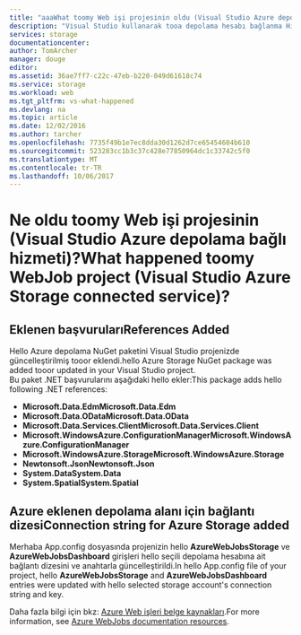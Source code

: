 ```yaml
---
title: "aaaWhat toomy Web işi projesinin oldu (Visual Studio Azure depolama bağlı hizmeti)? | Microsoft Belgeleri"
description: "Visual Studio kullanarak tooa depolama hesabı bağlanma Hizmetleri bağlandıktan sonra bir Azure Web işi projesi ne açıklar"
services: storage
documentationcenter: 
author: TomArcher
manager: douge
editor: 
ms.assetid: 36ae7ff7-c22c-47eb-b220-049d61618c74
ms.service: storage
ms.workload: web
ms.tgt_pltfrm: vs-what-happened
ms.devlang: na
ms.topic: article
ms.date: 12/02/2016
ms.author: tarcher
ms.openlocfilehash: 7735f49b1e7ec8dda30d1262d7ce65454604b610
ms.sourcegitcommit: 523283cc1b3c37c428e77850964dc1c33742c5f0
ms.translationtype: MT
ms.contentlocale: tr-TR
ms.lasthandoff: 10/06/2017
---
```

# <a name="what-happened-toomy-webjob-project-visual-studio-azure-storage-connected-service"></a><span data-ttu-id="6b926-104">Ne oldu toomy Web işi projesinin (Visual Studio Azure depolama bağlı hizmeti)?</span><span class="sxs-lookup"><span data-stu-id="6b926-104">What happened toomy WebJob project (Visual Studio Azure Storage connected service)?</span></span>
## <a name="references-added"></a><span data-ttu-id="6b926-105">Eklenen başvuruları</span><span class="sxs-lookup"><span data-stu-id="6b926-105">References Added</span></span>
<span data-ttu-id="6b926-106">Hello Azure depolama NuGet paketini Visual Studio projenizde güncelleştirilmiş tooor eklendi.</span><span class="sxs-lookup"><span data-stu-id="6b926-106">hello Azure Storage NuGet package was added tooor updated in your Visual Studio project.</span></span>  
<span data-ttu-id="6b926-107">Bu paket .NET başvurularını aşağıdaki hello ekler:</span><span class="sxs-lookup"><span data-stu-id="6b926-107">This package adds hello following .NET references:</span></span>

* <span data-ttu-id="6b926-108">**Microsoft.Data.Edm**</span><span class="sxs-lookup"><span data-stu-id="6b926-108">**Microsoft.Data.Edm**</span></span>
* <span data-ttu-id="6b926-109">**Microsoft.Data.OData**</span><span class="sxs-lookup"><span data-stu-id="6b926-109">**Microsoft.Data.OData**</span></span>
* <span data-ttu-id="6b926-110">**Microsoft.Data.Services.Client**</span><span class="sxs-lookup"><span data-stu-id="6b926-110">**Microsoft.Data.Services.Client**</span></span>
* <span data-ttu-id="6b926-111">**Microsoft.WindowsAzure.ConfigurationManager**</span><span class="sxs-lookup"><span data-stu-id="6b926-111">**Microsoft.WindowsAzure.ConfigurationManager**</span></span>
* <span data-ttu-id="6b926-112">**Microsoft.WindowsAzure.Storage**</span><span class="sxs-lookup"><span data-stu-id="6b926-112">**Microsoft.WindowsAzure.Storage**</span></span>
* <span data-ttu-id="6b926-113">**Newtonsoft.Json**</span><span class="sxs-lookup"><span data-stu-id="6b926-113">**Newtonsoft.Json**</span></span>
* <span data-ttu-id="6b926-114">**System.Data**</span><span class="sxs-lookup"><span data-stu-id="6b926-114">**System.Data**</span></span>
* <span data-ttu-id="6b926-115">**System.Spatial**</span><span class="sxs-lookup"><span data-stu-id="6b926-115">**System.Spatial**</span></span>

## <a name="connection-string-for-azure-storage-added"></a><span data-ttu-id="6b926-116">Azure eklenen depolama alanı için bağlantı dizesi</span><span class="sxs-lookup"><span data-stu-id="6b926-116">Connection string for Azure Storage added</span></span>
<span data-ttu-id="6b926-117">Merhaba App.config dosyasında projenizin hello **AzureWebJobsStorage** ve **AzureWebJobsDashboard** girişleri hello seçili depolama hesabına ait bağlantı dizesini ve anahtarla güncelleştirildi.</span><span class="sxs-lookup"><span data-stu-id="6b926-117">In hello App.config file of your project, hello **AzureWebJobsStorage** and **AzureWebJobsDashboard** entries were updated with hello selected storage account's connection string and key.</span></span>

<span data-ttu-id="6b926-118">Daha fazla bilgi için bkz: [Azure Web işleri belge kaynakları](http://go.microsoft.com/fwlink/?linkid=390226).</span><span class="sxs-lookup"><span data-stu-id="6b926-118">For more information, see [Azure WebJobs documentation resources](http://go.microsoft.com/fwlink/?linkid=390226).</span></span>

